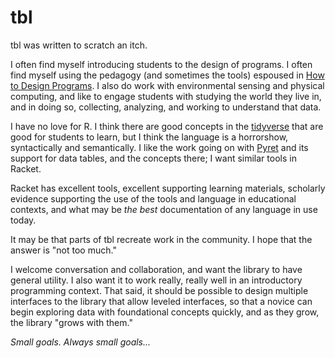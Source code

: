# tbl

tbl was written to scratch an itch. 

I often find myself introducing students to the design of programs. I often find myself using the pedagogy (and sometimes the tools) espoused in [How to Design Programs](https://htdp.org/2018-01-06/Book/). I also do work with environmental sensing and physical computing, and like to engage students with studying the world they live in, and in doing so, collecting, analyzing, and working to understand that data.

I have no love for R. I think there are good concepts in the [tidyverse](https://dplyr.tidyverse.org/) that are good for students to learn, but I think the language is a horrorshow, syntactically and semantically. I like the work going on with [Pyret](https://www.pyret.org/docs/latest/tables.html) and its support for data tables, and the concepts there; I want similar tools in Racket.

Racket has excellent tools, excellent supporting learning materials, scholarly evidence supporting the use of the tools and language in educational contexts, and what may be *the best* documentation of any language in use today. 

It may be that parts of tbl recreate work in the community. I hope that the answer is "not too much."  

I welcome conversation and collaboration, and want the library to have general utility. I also want it to work really, really well in an introductory programming context. That said, it should be possible to design multiple interfaces to the library that allow leveled interfaces, so that a novice can begin exploring data with foundational concepts quickly, and as they grow, the library "grows with them."

*Small goals. Always small goals...*